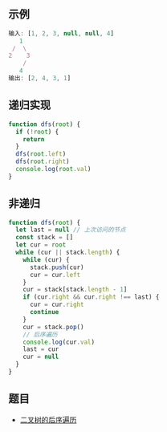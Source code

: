 ## 示例

```js
输入: [1, 2, 3, null, null, 4]
   1
 /  \
2    3
    /
   4
输出: [2, 4, 3, 1]
```

## 递归实现

```js
function dfs(root) {
  if (!root) {
    return
  }
  dfs(root.left)
  dfs(root.right)
  console.log(root.val)
}
```

## 非递归

```js
function dfs(root) {
  let last = null // 上次访问的节点
  const stack = []
  let cur = root
  while (cur || stack.length) {
    while (cur) {
      stack.push(cur)
      cur = cur.left
    }
    cur = stack[stack.length - 1]
    if (cur.right && cur.right !== last) {
      cur = cur.right
      continue
    }
    cur = stack.pop()
    // 后序遍历
    console.log(cur.val)
    last = cur
    cur = null
  }
}
```

## 题目

- [二叉树的后序遍历](https://leetcode.cn/problems/binary-tree-postorder-traversal/)
